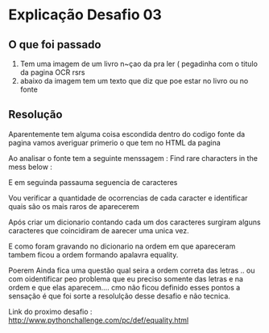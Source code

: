 # Explicação Desafio 03

## O que foi passado 
1) Tem uma imagem de um livro n~çao da pra ler ( pegadinha com o titulo da pagina OCR rsrs 
2) abaixo da imagem tem um texto que diz que poe estar no livro ou no fonte 

## Resolução 
Aparentemente tem alguma coisa escondida dentro do codigo fonte da pagina vamos averiguar primerio o que tem no HTML da pagina 

Ao analisar o fonte tem a seguinte menssagem : 
Find rare characters in the mess below : 

E em seguinda passauma seguencia de caracteres 

Vou verificar a quantidade de ocorrencias de cada caracter e identificar quais são os mais raros de aparecerem 

Após criar um dicionario contando cada um dos caracteres surgiram alguns caracteres que coincidiram de aarecer uma unica vez.

E como foram gravando no dicionario na ordem em que apareceram tambem ficou a ordem formando apalavra equality. 

Poerem Ainda fica uma questão qual seira a ordem correta das letras .. ou com oidentificar peo problema que eu preciso somente das letras e na ordem e que elas aparecem.... cmo não ficou definido esses pontos a sensação é que foi sorte a resolulção desse desafio e não tecnica. 

Link do proximo desafio : http://www.pythonchallenge.com/pc/def/equality.html 